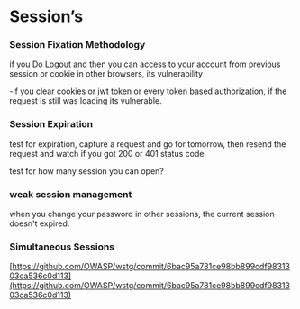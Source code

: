 # Session’s

### Session Fixation Methodology

if you Do Logout and then you can access to your account from previous session or cookie in other browsers, its vulnerability

-if you clear cookies or jwt token or every token based authorization, if the request is still was loading its vulnerable.

### Session Expiration

test for expiration, capture a request and go for tomorrow, then resend the request and watch if you got 200 or 401 status code.

test for how many session you can open?

### weak session management

when you change your password in other sessions, the current session doesn't expired.

### Simultaneous Sessions

[https://github.com/OWASP/wstg/commit/6bac95a781ce98bb899cdf9831303ca536c0d113](https://github.com/OWASP/wstg/commit/6bac95a781ce98bb899cdf9831303ca536c0d113)